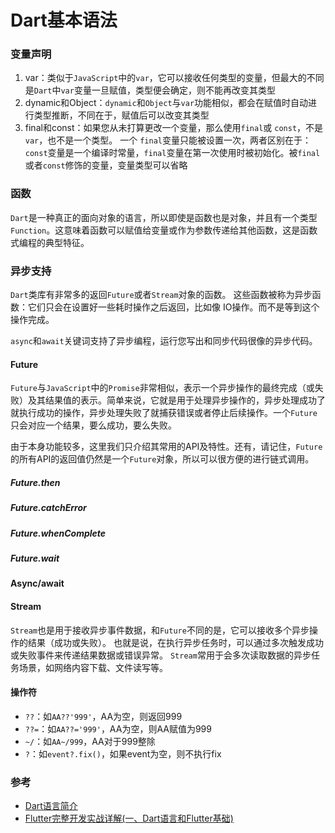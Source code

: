 # Dart基本语法

### 变量声明
1. var：类似于`JavaScript`中的`var`，它可以接收任何类型的变量，但最大的不同是`Dart`中`var`变量一旦赋值，类型便会确定，则不能再改变其类型
2. dynamic和Object：`dynamic`和`Object`与`var`功能相似，都会在赋值时自动进行类型推断，不同在于，赋值后可以改变其类型
3. final和const：如果您从未打算更改一个变量，那么使用`final`或 `const`，不是`var`，也不是一个类型。 一个 `final`变量只能被设置一次，两者区别在于：`const`变量是一个编译时常量，`final`变量在第一次使用时被初始化。被`final`或者`const`修饰的变量，变量类型可以省略

### 函数
`Dart`是一种真正的面向对象的语言，所以即使是函数也是对象，并且有一个类型`Function`。这意味着函数可以赋值给变量或作为参数传递给其他函数，这是函数式编程的典型特征。

### 异步支持
`Dart`类库有非常多的返回`Future`或者`Stream`对象的函数。 这些函数被称为异步函数：它们只会在设置好一些耗时操作之后返回，比如像 IO操作。而不是等到这个操作完成。

`async`和`await`关键词支持了异步编程，运行您写出和同步代码很像的异步代码。

#### Future
`Future`与`JavaScript`中的`Promise`非常相似，表示一个异步操作的最终完成（或失败）及其结果值的表示。简单来说，它就是用于处理异步操作的，异步处理成功了就执行成功的操作，异步处理失败了就捕获错误或者停止后续操作。一个`Future`只会对应一个结果，要么成功，要么失败。

由于本身功能较多，这里我们只介绍其常用的API及特性。还有，请记住，`Future`的所有API的返回值仍然是一个`Future`对象，所以可以很方便的进行链式调用。

##### Future.then

##### Future.catchError

##### Future.whenComplete

##### Future.wait

#### Async/await

#### Stream
`Stream`也是用于接收异步事件数据，和`Future`不同的是，它可以接收多个异步操作的结果（成功或失败）。 也就是说，在执行异步任务时，可以通过多次触发成功或失败事件来传递结果数据或错误异常。 `Stream`常用于会多次读取数据的异步任务场景，如网络内容下载、文件读写等。

#### 操作符

* `??`：如`AA??'999'`，AA为空，则返回999
* `??=`：如`AA??='999'`，AA为空，则AA赋值为999
* `~/`：如`AA~/999`，AA对于999整除
* `?`：如`event?.fix()`，如果event为空，则不执行fix

### 参考
* [Dart语言简介](https://book.flutterchina.club/chapter1/dart.html)
* [Flutter完整开发实战详解(一、Dart语言和Flutter基础) ](https://juejin.im/post/5b631d326fb9a04fce524db2)